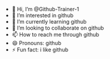 
- 👋 Hi, I’m @Github-Trainer-1
- 👀 I’m interested in github
- 🌱 I’m currently learning github
- 💞️ I’m looking to collaborate on github
- 📫 How to reach me through github
- 😄 Pronouns: github
- ⚡ Fun fact: i like github

<!---
Github-Trainer-1/Github-Trainer-1 is a ✨ special ✨ repository because its `README.md` (this file) appears on your GitHub profile.
You can click the Preview link to take a look at your changes.
--->
